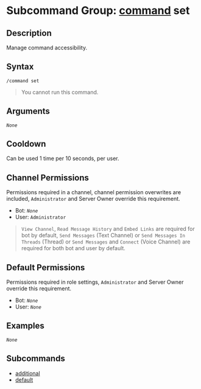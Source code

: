 # Subcommand Group: [command](../command.md) set

## Description

Manage command accessibility.

## Syntax

```
/command set
```

> You cannot run this command.

## Arguments

*`None`*

## Cooldown

Can be used 1 time per 10 seconds, per user.

## Channel Permissions

Permissions required in a channel, channel permission overwrites are included, `Administrator` and Server Owner override this requirement.

- Bot: *`None`*
- User: `Administrator`

> `View Channel`, `Read Message History` and `Embed Links` are required for bot by default, `Send Messages` (Text Channel) or `Send Messages In Threads` (Thread) or `Send Messages` and `Connect` (Voice Channel) are required for both bot and user by default.

## Default Permissions

Permissions required in role settings, `Administrator` and Server Owner override this requirement.

- Bot: *`None`*
- User: *`None`*

## Examples

*`None`*

## Subcommands

- [additional](./additional.md)
- [default](./default.md)
